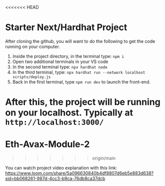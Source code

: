 <<<<<<< HEAD
# Starter Next/Hardhat Project

After cloning the github, you will want to do the following to get the code running on your computer.

1. Inside the project directory, in the terminal type: `npm i`
2. Open two additional terminals in your VS code
3. In the second terminal type: `npx hardhat node`
4. In the third terminal, type: `npx hardhat run --network localhost scripts/deploy.js`
5. Back in the first terminal, type `npm run dev` to launch the front-end.

After this, the project will be running on your localhost. 
Typically at` http://localhost:3000/`
=======
# Eth-Avax-Module-2
>>>>>>> origin/main

You can watch project video explanation with this link: https://www.loom.com/share/5a096630840b4df8807d6eb5e883d638?sid=bb068261-987d-4cc3-b9ca-76db8ca37dcb

